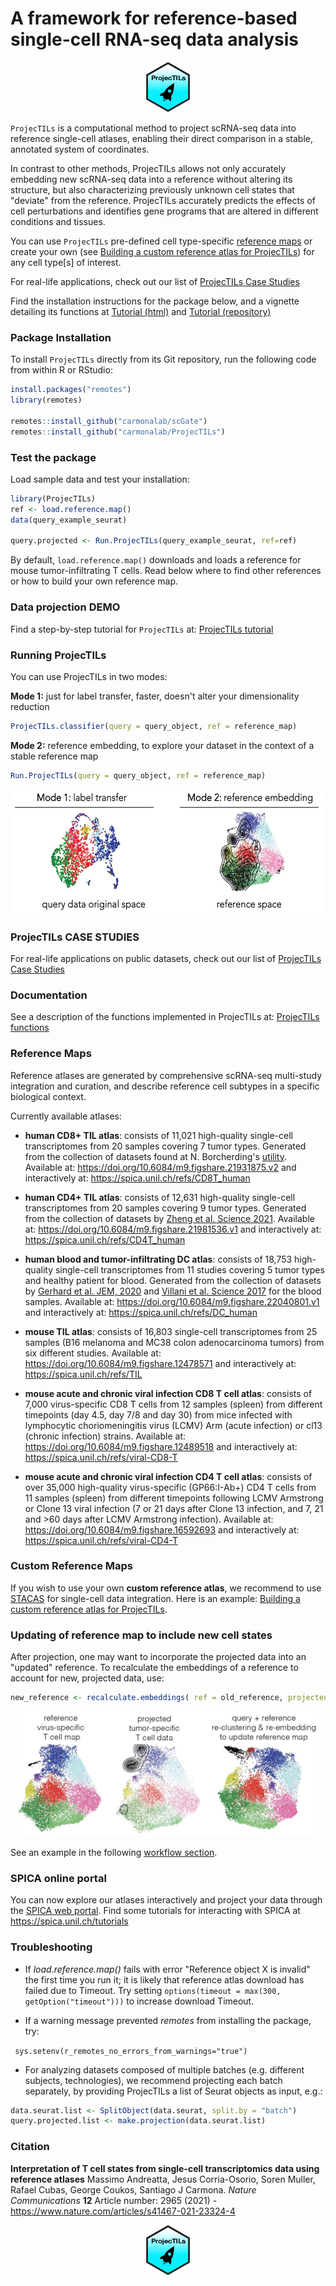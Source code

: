 # A framework for reference-based single-cell RNA-seq data analysis

<p align="center">

<img src="docs/RSticker_ProjecTILS.png" height="80"/>

</p>

`ProjecTILs` is a computational method to project scRNA-seq data into reference single-cell atlases, enabling their direct comparison in a stable, annotated system of coordinates.

In contrast to other methods, ProjecTILs allows not only accurately embedding new scRNA-seq data into a reference without altering its structure, but also characterizing previously unknown cell states that "deviate" from the reference. ProjecTILs accurately predicts the effects of cell perturbations and identifies gene programs that are altered in different conditions and tissues.

You can use `ProjecTILs` pre-defined cell type-specific [reference maps](#reference-atlases) or create your own (see [Building a custom reference atlas for ProjecTILs](https://carmonalab.github.io/ProjecTILs.demo/build_ref_atlas.html)) for any cell type[s] of interest.

For real-life applications, check out our list of [ProjecTILs Case Studies](https://carmonalab.github.io/ProjecTILs_CaseStudies/)

Find the installation instructions for the package below, and a vignette detailing its functions at [Tutorial (html)](https://carmonalab.github.io/ProjecTILs.demo/tutorial.html) and [Tutorial (repository)](https://github.com/carmonalab/ProjecTILs.demo)

### Package Installation

To install `ProjecTILs` directly from its Git repository, run the following code from within R or RStudio:

``` r
install.packages("remotes")
library(remotes)

remotes::install_github("carmonalab/scGate")
remotes::install_github("carmonalab/ProjecTILs")
```

### Test the package

Load sample data and test your installation:

``` r
library(ProjecTILs)
ref <- load.reference.map()
data(query_example_seurat)

query.projected <- Run.ProjecTILs(query_example_seurat, ref=ref)
```

By default, `load.reference.map()` downloads and loads a reference for mouse tumor-infiltrating T cells. Read below where to find other references or how to build your own reference map.

### Data projection DEMO

Find a step-by-step tutorial for `ProjecTILs` at: [ProjecTILs tutorial](https://carmonalab.github.io/ProjecTILs.demo/tutorial.html)

### Running ProjecTILs

You can use ProjecTILs in two modes:

**Mode 1:** just for label transfer, faster, doesn't alter your dimensionality reduction

``` r
ProjecTILs.classifier(query = query_object, ref = reference_map)
```

**Mode 2:** reference embedding, to explore your dataset in the context of a stable reference map

``` r
Run.ProjecTILs(query = query_object, ref = reference_map)
```

<p align="center">

<img src="docs/Proj_modes.png" height="200"/>

</p>

### ProjecTILs CASE STUDIES

For real-life applications on public datasets, check out our list of [ProjecTILs Case Studies](https://carmonalab.github.io/ProjecTILs_CaseStudies/)

### Documentation

See a description of the functions implemented in ProjecTILs at: [ProjecTILs functions](docs/functions.md)

### Reference Maps

Reference atlases are generated by comprehensive scRNA-seq multi-study integration and curation, and describe reference cell subtypes in a specific biological context.

Currently available atlases:

-   **human CD8+ TIL atlas**: consists of 11,021 high-quality single-cell transcriptomes from 20 samples covering 7 tumor types. Generated from the collection of datasets found at N. Borcherding's [utility](https://github.com/ncborcherding/utility). Available at: <https://doi.org/10.6084/m9.figshare.21931875.v2> and interactively at: <https://spica.unil.ch/refs/CD8T_human>

-   **human CD4+ TIL atlas**: consists of 12,631 high-quality single-cell transcriptomes from 20 samples covering 9 tumor types. Generated from the collection of datasets by [Zheng et al. Science 2021](https://www.science.org/doi/10.1126/science.abe6474). Available at: <https://doi.org/10.6084/m9.figshare.21981536.v1> and interactively at: <https://spica.unil.ch/refs/CD4T_human>

-   **human blood and tumor-infiltrating DC atlas**: consists of 18,753 high-quality single-cell transcriptomes from 11 studies covering 5 tumor types and healthy patient for blood. Generated from the collection of datasets by [Gerhard et al. JEM, 2020](https://pubmed.ncbi.nlm.nih.gov/33601412/) and [Villani et al. Science 2017](https://pubmed.ncbi.nlm.nih.gov/28428369/) for the blood samples. Available at: <https://doi.org/10.6084/m9.figshare.22040801.v1> and interactively at: <https://spica.unil.ch/refs/DC_human>

-   **mouse TIL atlas**: consists of 16,803 single-cell transcriptomes from 25 samples (B16 melanoma and MC38 colon adenocarcinoma tumors) from six different studies. Available at: <https://doi.org/10.6084/m9.figshare.12478571> and interactively at: <https://spica.unil.ch/refs/TIL>

-   **mouse acute and chronic viral infection CD8 T cell atlas**: consists of 7,000 virus-specific CD8 T cells from 12 samples (spleen) from different timepoints (day 4.5, day 7/8 and day 30) from mice infected with lymphocytic choriomeningitis virus (LCMV) Arm (acute infection) or cl13 (chronic infection) strains. Available at: <https://doi.org/10.6084/m9.figshare.12489518> and interactively at: <https://spica.unil.ch/refs/viral-CD8-T>

-   **mouse acute and chronic viral infection CD4 T cell atlas**: consists of over 35,000 high-quality virus-specific (GP66:I-Ab+) CD4 T cells from 11 samples (spleen) from different timepoints following LCMV Armstrong or Clone 13 viral infection (7 or 21 days after Clone 13 infection, and 7, 21 and \>60 days after LCMV Armstrong infection). Available at: <https://doi.org/10.6084/m9.figshare.16592693> and interactively at: <https://spica.unil.ch/refs/viral-CD4-T>

### Custom Reference Maps

If you wish to use your own **custom reference atlas**, we recommend to use [STACAS](https://github.com/carmonalab/STACAS) for single-cell data integration. Here is an example: [Building a custom reference atlas for ProjecTILs](https://carmonalab.github.io/ProjecTILs.demo/build_ref_atlas.html).

### Updating of reference map to include new cell states

After projection, one may want to incorporate the projected data into an "updated" reference. To recalculate the embeddings of a reference to account for new, projected data, use:

``` r
new_reference <- recalculate.embeddings( ref = old_reference, projected = projected_object )
```

<p align="center">

<img src="docs/recalc_embeddings.png" height="200"/>

</p>

See an example in the following [workflow section](https://carmonalab.github.io/ProjecTILs_CaseStudies/novelstate.html#recalculate-map-with-novel-state).

### SPICA online portal

You can now explore our atlases interactively and project your data through the [SPICA web portal](https://spica.unil.ch/). Find some tutorials for interacting with SPICA at <https://spica.unil.ch/tutorials>

### Troubleshooting

-   If *load.reference.map()* fails with error "Reference object X is invalid" the first time you run it; it is likely that reference atlas download has failed due to Timeout. Try setting `options(timeout = max(300, getOption("timeout")))` to increase download Timeout.

-   If a warning message prevented *remotes* from installing the package, try:

``` sys.setenv(r_remotes_no_errors_from_warnings="true")```

* For analyzing datasets composed of multiple batches (e.g. different subjects, technologies), we recommend projecting each batch separately, by providing ProjecTILs a list of Seurat objects as input, e.g.:
```r
data.seurat.list <- SplitObject(data.seurat, split.by = "batch")
query.projected.list <- make.projection(data.seurat.list)
```

### Citation

**Interpretation of T cell states from single-cell transcriptomics data using reference atlases** Massimo Andreatta, Jesus Corria-Osorio, Soren Muller, Rafael Cubas, George Coukos, Santiago J Carmona. *Nature Communications* **12** Article number: 2965 (2021) - <https://www.nature.com/articles/s41467-021-23324-4>

<p align="center">

<img src="docs/RSticker_ProjecTILS.png" height="80"/>

</p>
